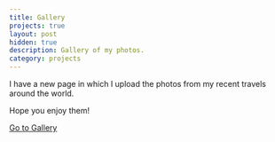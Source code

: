 ```yaml
---
title: Gallery
projects: true
layout: post
hidden: true
description: Gallery of my photos.
category: projects
---
```


I have a new page in which I upload the photos from my recent travels around the world.

Hope you enjoy them!

<a href="https://gallery.adrianmora.me" target="_blank">Go to Gallery</a>